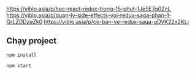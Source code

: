 https://viblo.asia/p/hoc-react-redux-trong-15-phut-1Je5E7q0ZnL
https://viblo.asia/p/quan-ly-side-effects-voi-redux-saga-phan-1-GrLZDDzeZk0
https://viblo.asia/p/co-ban-ve-redux-saga-gDVK22x2KLj

## Chạy project

`npm install`

`npm start`

